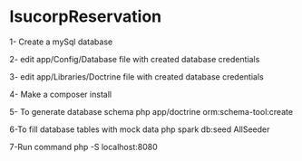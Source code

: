 # IsucorpReservation

1- Create a mySql database

2- edit app/Config/Database file with created database credentials

3- edit app/Libraries/Doctrine file with created database credentials

4- Make a composer install

5- To generate database schema
   php app/doctrine orm:schema-tool:create

6-To fill database tables with mock data
  php spark db:seed AllSeeder
  
7-Run command php -S localhost:8080
